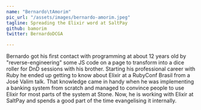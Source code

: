 ```yaml
---
name: "Bernardo\tAmorim"
pic_url: "/assets/images/bernardo-amorim.jpeg"
tagline: Spreading the Elixir word at SaltPay
github: bamorim
twitter: BernardoDCGA

---
```

Bernardo got his first contact with programming at about 12 years old by "reverse-engineering" some JS code on a page to transform into a dice roller for DnD sessions with his brother. Starting his professional career with Ruby he ended up getting to know about Elixir at a RubyConf Brasil from a José Valim talk. That knowledge came in handy when he was implementing a banking system from scratch and managed to convince people to use Elixir for most parts of the system at Stone. Now, he is working with Elixir at SaltPay and spends a good part of the time evangelising it internally.